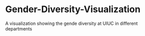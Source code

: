 # Gender-Diversity-Visualization
A visualization showing the gende diversity at UIUC in different departments
